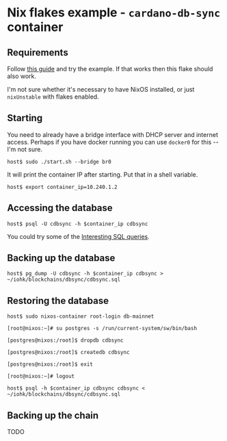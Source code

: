 # Nix flakes example - `cardano-db-sync` container

## Requirements

Follow [this guide](https://www.tweag.io/blog/2020-07-31-nixos-flakes/) and try the
example. If that works then this flake should also work.

I'm not sure whether it's necessary to have NixOS installed, or just
`nixUnstable` with flakes enabled.

## Starting

You need to already have a bridge interface with DHCP server and
internet access. Perhaps if you have docker running you can use
`docker0` for this -- I'm not sure.

```shell
host$ sudo ./start.sh --bridge br0
```

It will print the container IP after starting. Put that in a shell
variable.

```shell
host$ export container_ip=10.240.1.2
```

## Accessing the database

```shell
host$ psql -U cdbsync -h $container_ip cdbsync
```

You could try some of the [Interesting SQL queries](https://github.com/input-output-hk/cardano-db-sync/blob/master/doc/interesting-queries.md).

## Backing up the database

```shell
host$ pg_dump -U cdbsync -h $container_ip cdbsync > ~/iohk/blockchains/dbsync/cdbsync.sql
```

## Restoring the database

```shell
host$ sudo nixos-container root-login db-mainnet

[root@nixos:~]# su postgres -s /run/current-system/sw/bin/bash

[postgres@nixos:/root]$ dropdb cdbsync

[postgres@nixos:/root]$ createdb cdbsync

[postgres@nixos:/root]$ exit

[root@nixos:~]# logout

host$ psql -h $container_ip cdbsync cdbsync < ~/iohk/blockchains/dbsync/cdbsync.sql
```

## Backing up the chain

TODO
